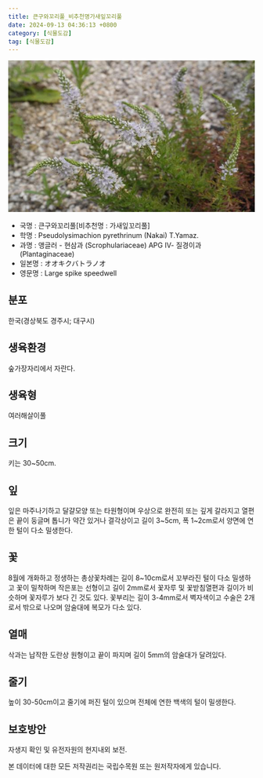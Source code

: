 ```yaml
---
title: 큰구와꼬리풀_비추천명가새잎꼬리풀
date: 2024-09-13 04:36:13 +0800
category: [식물도감]
tag: [식물도감]
---
```




![큰구와꼬리풀[비추천명 : 가새잎꼬리풀]](/assets/img/fileUpload/plants/basic/Scrophulariaceae/Veronica/9735/9735_20160726155527624files_th2.jpg)
- 국명 : 큰구와꼬리풀[비추천명 : 가새잎꼬리풀]
- 학명 : Pseudolysimachion pyrethrinum (Nakai) T.Yamaz.
- 과명 : 앵글러 - 현삼과 (Scrophulariaceae) APG Ⅳ- 질경이과 (Plantaginaceae)
- 일본명 : オオキクバトラノオ
- 영문명 : Large spike speedwell


## 분포
한국(경상북도 경주시; 대구시) 
## 생육환경
숲가장자리에서 자란다.
## 생육형
여러해살이풀
## 크기
키는 30~50cm.
## 잎
잎은 마주나기하고 달걀모양 또는 타원형이며 우상으로 완전히 또는 깊게 갈라지고 열편은 끝이 둥글며 톱니가 약간 있거나 결각상이고 길이 3~5cm, 폭 1~2cm로서 양면에 연한 털이 다소 밀생한다.
## 꽃
8월에 개화하고 정생하는 총상꽃차례는 길이 8~10cm로서 꼬부라진 털이 다소 밀생하고 꽃이 밀착하며 작은포는 선형이고 길이 2mm로서 꽃자루 및 꽃받침열편과 길이가 비슷하며 꽃자루가 보다 긴 것도 있다. 꽃부리는 길이 3-4mm로서 벽자색이고 수술은 2개로서 밖으로 나오며 암술대에 복모가 다소 있다.
## 열매
삭과는 납작한 도란상 원형이고 끝이 파지며 길이 5mm의 암술대가 달려있다.
## 줄기
높이 30-50cm이고 줄기에 퍼진 털이 있으며 전체에 연한 백색의 털이 밀생한다.
## 보호방안
자생지 확인 및 유전자원의 현지내외 보전.






본 데이터에 대한 모든 저작권리는 국립수목원 또는 원저작자에게 있습니다.
